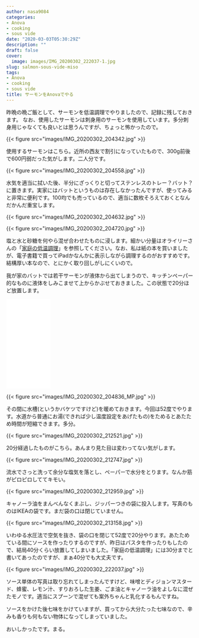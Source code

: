 ```yaml
---
author: nasa9084
categories:
- Anova
- cooking
- sous vide
date: "2020-03-03T05:30:29Z"
description: ""
draft: false
cover:
  image: images/IMG_20200302_222037-1.jpg
slug: salmon-sous-vide-miso
tags:
- Anova
- cooking
- sous vide
title: サーモンをAnovaでやる
---
```



昨晩の晩ご飯として、サーモンを低温調理でやりましたので、記録に残しておきます。
なお、使用したサーモンは刺身用のサーモンを使用しています。多分刺身用じゃなくても良いとは思うんですが、ちょっと怖かったので。

{{< figure src="images/IMG_20200302_204342.jpg" >}}

使用するサーモンはこちら。近所の西友で割引になっていたもので、300g前後で600円弱だった気がします。二人分です。

{{< figure src="images/IMG_20200302_204558.jpg" >}}

水気を適当に拭いた後、半分にざっくりと切ってステンレスのトレー？バット？に置きます。実家にはバットというものは存在しなかったんですが、使ってみると非常に便利です。100均でも売っているので、適当に数枚そろえておくとなんだかんだ重宝します。

{{< figure src="images/IMG_20200302_204632.jpg" >}}

{{< figure src="images/IMG_20200302_204720.jpg" >}}

塩と水と砂糖を何やら混ぜ合わせたものに浸します。細かい分量はオライリーさんの「[家庭の低温調理](https://amzn.to/2TBYdTw)」を参照してください。なお、私は紙の本を買いましたが、電子書籍で買ってiPadかなんかに表示しながら調理するのがおすすめです。結構厚い本なので、とにかく取り回しがしにくいので。

我が家のバットでは若干サーモンが液体から出てしまうので、キッチンペーパー的なものに液体をしみこませて上からかぶせておきました。この状態で20分ほど放置します。

<iframe style="width:120px;height:240px;" marginwidth="0" marginheight="0" scrolling="no" frameborder="0" src="//rcm-fe.amazon-adsystem.com/e/cm?lt1=_blank&bc1=000000&IS2=1&bg1=FFFFFF&fc1=000000&lc1=0000FF&t=nasa9084-22&language=ja_JP&o=9&p=8&l=as4&m=amazon&f=ifr&ref=as_ss_li_til&asins=487311862X&linkId=3e70bc4098a26c187997b670ad6c567e"></iframe>

{{< figure src="images/IMG_20200302_204836_MP.jpg" >}}

その間に水槽(というかバケツですけど)を暖めておきます。今回は52度でやります。水道から普通にお湯(できれば少し温度設定をあげたもの)をためるとあたため時間が短縮できます。多分。

{{< figure src="images/IMG_20200302_212521.jpg" >}}

20分経過したものがこちら。あんまり見た目は変わってない気がします。

{{< figure src="images/IMG_20200302_212747.jpg" >}}

流水でさっと洗って余分な塩気を落とし、ペーパーで水分をとります。なんか筋がピロピロしててキモい。

{{< figure src="images/IMG_20200302_212959.jpg" >}}

キャノーラ油をまんべんなくまぶし、ジッパーつきの袋に投入します。写真のものはIKEAの袋です。まだ袋の口は閉じていません。

{{< figure src="images/IMG_20200302_213158.jpg" >}}

いわゆる水圧法で空気を抜き、袋の口を閉じて52度で20分やります。あたためている間にソースを作ったりするのですが、昨日はパスタを作ったりもしたので、結局40分くらい放置してしまいました。「家庭の低温調理」には30分までと書いてあったのですが、まぁ40分でも大丈夫です。

{{< figure src="images/IMG_20200302_222037.jpg" >}}

ソース単体の写真は取り忘れてしまったんですけど、味噌とディジョンマスタード、蜂蜜、レモン汁、すりおろした生姜、ごま油とキャノーラ油をよしなに混ぜたモノです。適当にスプーンで混ぜても案外ちゃんと乳化するもんですね。

ソースをかけた後七味をかけていますが、買ってから大分たった七味なので、辛みも香りも何もない物体になってしまっていました。

おいしかったです。まる。




